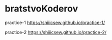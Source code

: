 # bratstvoKoderov

practice-1 
https://shiiicsew.github.io/practice-1/

practice-2
https://shiiicsew.github.io/practice-2/
